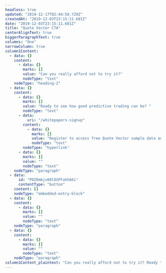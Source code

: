 ```yaml
---
headless: true
updated: "2019-12-17T02:44:58.729Z"
createdAt: "2019-12-03T23:15:11.601Z"
date: "2019-12-03T23:15:11.601Z"
title: "Quote Vector CTA"
centerAlignText: true
biggerParagraphText: true
columns: "One"
narrowColumn: true
column1Content:
  - data: {}
    content:
      - data: {}
        marks: []
        value: "Can you really afford not to try it?"
        nodeType: "text"
    nodeType: "heading-2"
  - data: {}
    content:
      - data: {}
        marks: []
        value: "Ready to see how good predictive trading can be? "
        nodeType: "text"
      - data:
          uri: "/whitepapers-signup"
        content:
          - data: {}
            marks: []
            value: "Register to access free Quote Vector sample data and whitepapers."
            nodeType: "text"
        nodeType: "hyperlink"
      - data: {}
        marks: []
        value: ""
        nodeType: "text"
    nodeType: "paragraph"
  - data:
      id: "PDZOmbjv00lOSPFahh66i"
      contentType: "button"
    content: []
    nodeType: "embedded-entry-block"
  - data: {}
    content:
      - data: {}
        marks: []
        value: ""
        nodeType: "text"
    nodeType: "paragraph"
  - data: {}
    content:
      - data: {}
        marks: []
        value: ""
        nodeType: "text"
    nodeType: "paragraph"
column1Content_plaintext: "Can you really afford not to try it? Ready to see how good predictive trading can be? Register to access free Quote Vector sample data and whitepapers. "
---
```

